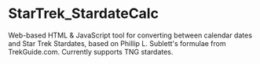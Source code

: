 # StarTrek_StardateCalc
Web-based HTML &amp; JavaScript tool for converting between calendar dates and Star Trek Stardates, based on Phillip L. Sublett's formulae from TrekGuide.com. Currently supports TNG stardates.
